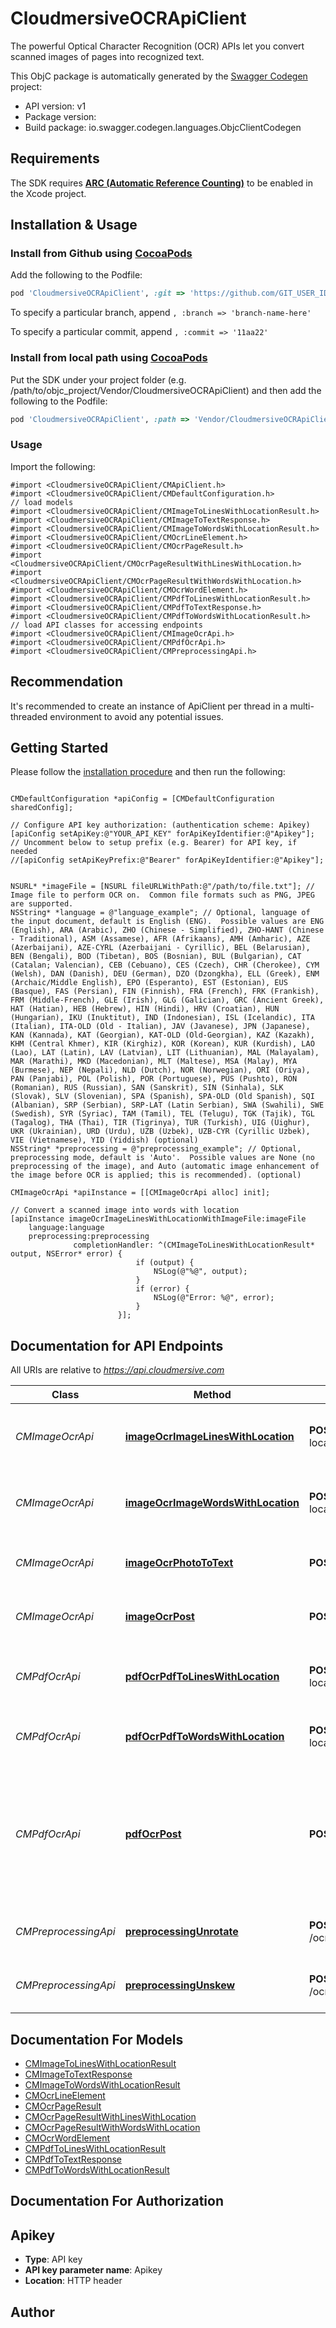 # CloudmersiveOCRApiClient

The powerful Optical Character Recognition (OCR) APIs let you convert scanned images of pages into recognized text.

This ObjC package is automatically generated by the [Swagger Codegen](https://github.com/swagger-api/swagger-codegen) project:

- API version: v1
- Package version: 
- Build package: io.swagger.codegen.languages.ObjcClientCodegen

## Requirements

The SDK requires [**ARC (Automatic Reference Counting)**](http://stackoverflow.com/questions/7778356/how-to-enable-disable-automatic-reference-counting) to be enabled in the Xcode project.

## Installation & Usage
### Install from Github using [CocoaPods](https://cocoapods.org/)

Add the following to the Podfile:

```ruby
pod 'CloudmersiveOCRApiClient', :git => 'https://github.com/GIT_USER_ID/GIT_REPO_ID.git'
```

To specify a particular branch, append `, :branch => 'branch-name-here'`

To specify a particular commit, append `, :commit => '11aa22'`

### Install from local path using [CocoaPods](https://cocoapods.org/)

Put the SDK under your project folder (e.g. /path/to/objc_project/Vendor/CloudmersiveOCRApiClient) and then add the following to the Podfile:

```ruby
pod 'CloudmersiveOCRApiClient', :path => 'Vendor/CloudmersiveOCRApiClient'
```

### Usage

Import the following:

```objc
#import <CloudmersiveOCRApiClient/CMApiClient.h>
#import <CloudmersiveOCRApiClient/CMDefaultConfiguration.h>
// load models
#import <CloudmersiveOCRApiClient/CMImageToLinesWithLocationResult.h>
#import <CloudmersiveOCRApiClient/CMImageToTextResponse.h>
#import <CloudmersiveOCRApiClient/CMImageToWordsWithLocationResult.h>
#import <CloudmersiveOCRApiClient/CMOcrLineElement.h>
#import <CloudmersiveOCRApiClient/CMOcrPageResult.h>
#import <CloudmersiveOCRApiClient/CMOcrPageResultWithLinesWithLocation.h>
#import <CloudmersiveOCRApiClient/CMOcrPageResultWithWordsWithLocation.h>
#import <CloudmersiveOCRApiClient/CMOcrWordElement.h>
#import <CloudmersiveOCRApiClient/CMPdfToLinesWithLocationResult.h>
#import <CloudmersiveOCRApiClient/CMPdfToTextResponse.h>
#import <CloudmersiveOCRApiClient/CMPdfToWordsWithLocationResult.h>
// load API classes for accessing endpoints
#import <CloudmersiveOCRApiClient/CMImageOcrApi.h>
#import <CloudmersiveOCRApiClient/CMPdfOcrApi.h>
#import <CloudmersiveOCRApiClient/CMPreprocessingApi.h>

```

## Recommendation

It's recommended to create an instance of ApiClient per thread in a multi-threaded environment to avoid any potential issues.

## Getting Started

Please follow the [installation procedure](#installation--usage) and then run the following:

```objc

CMDefaultConfiguration *apiConfig = [CMDefaultConfiguration sharedConfig];

// Configure API key authorization: (authentication scheme: Apikey)
[apiConfig setApiKey:@"YOUR_API_KEY" forApiKeyIdentifier:@"Apikey"];
// Uncomment below to setup prefix (e.g. Bearer) for API key, if needed
//[apiConfig setApiKeyPrefix:@"Bearer" forApiKeyIdentifier:@"Apikey"];


NSURL* *imageFile = [NSURL fileURLWithPath:@"/path/to/file.txt"]; // Image file to perform OCR on.  Common file formats such as PNG, JPEG are supported.
NSString* *language = @"language_example"; // Optional, language of the input document, default is English (ENG).  Possible values are ENG (English), ARA (Arabic), ZHO (Chinese - Simplified), ZHO-HANT (Chinese - Traditional), ASM (Assamese), AFR (Afrikaans), AMH (Amharic), AZE (Azerbaijani), AZE-CYRL (Azerbaijani - Cyrillic), BEL (Belarusian), BEN (Bengali), BOD (Tibetan), BOS (Bosnian), BUL (Bulgarian), CAT (Catalan; Valencian), CEB (Cebuano), CES (Czech), CHR (Cherokee), CYM (Welsh), DAN (Danish), DEU (German), DZO (Dzongkha), ELL (Greek), ENM (Archaic/Middle English), EPO (Esperanto), EST (Estonian), EUS (Basque), FAS (Persian), FIN (Finnish), FRA (French), FRK (Frankish), FRM (Middle-French), GLE (Irish), GLG (Galician), GRC (Ancient Greek), HAT (Hatian), HEB (Hebrew), HIN (Hindi), HRV (Croatian), HUN (Hungarian), IKU (Inuktitut), IND (Indonesian), ISL (Icelandic), ITA (Italian), ITA-OLD (Old - Italian), JAV (Javanese), JPN (Japanese), KAN (Kannada), KAT (Georgian), KAT-OLD (Old-Georgian), KAZ (Kazakh), KHM (Central Khmer), KIR (Kirghiz), KOR (Korean), KUR (Kurdish), LAO (Lao), LAT (Latin), LAV (Latvian), LIT (Lithuanian), MAL (Malayalam), MAR (Marathi), MKD (Macedonian), MLT (Maltese), MSA (Malay), MYA (Burmese), NEP (Nepali), NLD (Dutch), NOR (Norwegian), ORI (Oriya), PAN (Panjabi), POL (Polish), POR (Portuguese), PUS (Pushto), RON (Romanian), RUS (Russian), SAN (Sanskrit), SIN (Sinhala), SLK (Slovak), SLV (Slovenian), SPA (Spanish), SPA-OLD (Old Spanish), SQI (Albanian), SRP (Serbian), SRP-LAT (Latin Serbian), SWA (Swahili), SWE (Swedish), SYR (Syriac), TAM (Tamil), TEL (Telugu), TGK (Tajik), TGL (Tagalog), THA (Thai), TIR (Tigrinya), TUR (Turkish), UIG (Uighur), UKR (Ukrainian), URD (Urdu), UZB (Uzbek), UZB-CYR (Cyrillic Uzbek), VIE (Vietnamese), YID (Yiddish) (optional)
NSString* *preprocessing = @"preprocessing_example"; // Optional, preprocessing mode, default is 'Auto'.  Possible values are None (no preprocessing of the image), and Auto (automatic image enhancement of the image before OCR is applied; this is recommended). (optional)

CMImageOcrApi *apiInstance = [[CMImageOcrApi alloc] init];

// Convert a scanned image into words with location
[apiInstance imageOcrImageLinesWithLocationWithImageFile:imageFile
    language:language
    preprocessing:preprocessing
              completionHandler: ^(CMImageToLinesWithLocationResult* output, NSError* error) {
                            if (output) {
                                NSLog(@"%@", output);
                            }
                            if (error) {
                                NSLog(@"Error: %@", error);
                            }
                        }];

```

## Documentation for API Endpoints

All URIs are relative to *https://api.cloudmersive.com*

Class | Method | HTTP request | Description
------------ | ------------- | ------------- | -------------
*CMImageOcrApi* | [**imageOcrImageLinesWithLocation**](docs/CMImageOcrApi.md#imageocrimagelineswithlocation) | **POST** /ocr/image/to/lines-with-location | Convert a scanned image into words with location
*CMImageOcrApi* | [**imageOcrImageWordsWithLocation**](docs/CMImageOcrApi.md#imageocrimagewordswithlocation) | **POST** /ocr/image/to/words-with-location | Convert a scanned image into words with location
*CMImageOcrApi* | [**imageOcrPhotoToText**](docs/CMImageOcrApi.md#imageocrphotototext) | **POST** /ocr/photo/toText | Convert a photo of a document into text
*CMImageOcrApi* | [**imageOcrPost**](docs/CMImageOcrApi.md#imageocrpost) | **POST** /ocr/image/toText | Convert a scanned image into text
*CMPdfOcrApi* | [**pdfOcrPdfToLinesWithLocation**](docs/CMPdfOcrApi.md#pdfocrpdftolineswithlocation) | **POST** /ocr/pdf/to/lines-with-location | Convert a PDF into text lines with location
*CMPdfOcrApi* | [**pdfOcrPdfToWordsWithLocation**](docs/CMPdfOcrApi.md#pdfocrpdftowordswithlocation) | **POST** /ocr/pdf/to/words-with-location | Convert a PDF into words with location
*CMPdfOcrApi* | [**pdfOcrPost**](docs/CMPdfOcrApi.md#pdfocrpost) | **POST** /ocr/pdf/toText | Converts an uploaded PDF file in common formats such as JPEG, PNG into text via Optical Character Recognition.
*CMPreprocessingApi* | [**preprocessingUnrotate**](docs/CMPreprocessingApi.md#preprocessingunrotate) | **POST** /ocr/preprocessing/image/unrotate | Detect and unrotate a document image
*CMPreprocessingApi* | [**preprocessingUnskew**](docs/CMPreprocessingApi.md#preprocessingunskew) | **POST** /ocr/preprocessing/image/unskew | Detect and unskew a photo of a document


## Documentation For Models

 - [CMImageToLinesWithLocationResult](docs/CMImageToLinesWithLocationResult.md)
 - [CMImageToTextResponse](docs/CMImageToTextResponse.md)
 - [CMImageToWordsWithLocationResult](docs/CMImageToWordsWithLocationResult.md)
 - [CMOcrLineElement](docs/CMOcrLineElement.md)
 - [CMOcrPageResult](docs/CMOcrPageResult.md)
 - [CMOcrPageResultWithLinesWithLocation](docs/CMOcrPageResultWithLinesWithLocation.md)
 - [CMOcrPageResultWithWordsWithLocation](docs/CMOcrPageResultWithWordsWithLocation.md)
 - [CMOcrWordElement](docs/CMOcrWordElement.md)
 - [CMPdfToLinesWithLocationResult](docs/CMPdfToLinesWithLocationResult.md)
 - [CMPdfToTextResponse](docs/CMPdfToTextResponse.md)
 - [CMPdfToWordsWithLocationResult](docs/CMPdfToWordsWithLocationResult.md)


## Documentation For Authorization


## Apikey

- **Type**: API key
- **API key parameter name**: Apikey
- **Location**: HTTP header


## Author





